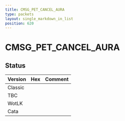 ```yaml
---
title: CMSG_PET_CANCEL_AURA
type: packets
layout: single_markdown_in_list
position: 620
---
```


# CMSG_PET_CANCEL_AURA

## Status

Version | Hex | Comment
---------- | ---------- | ---------- 
Classic |  |  
TBC |  |  
WotLK |  |  
Cata |  |  
